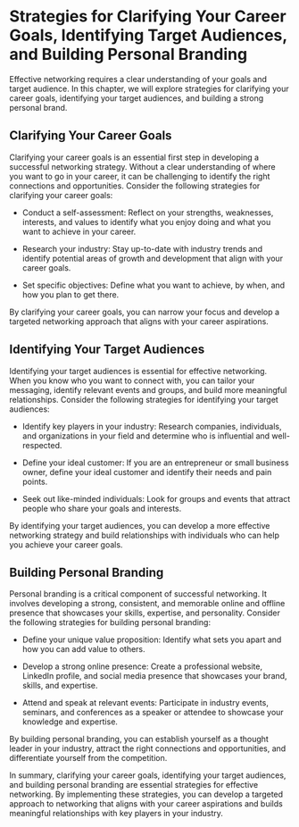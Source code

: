 Strategies for Clarifying Your Career Goals, Identifying Target Audiences, and Building Personal Branding
================================================================================================================================================================

Effective networking requires a clear understanding of your goals and target audience. In this chapter, we will explore strategies for clarifying your career goals, identifying your target audiences, and building a strong personal brand.

Clarifying Your Career Goals
----------------------------

Clarifying your career goals is an essential first step in developing a successful networking strategy. Without a clear understanding of where you want to go in your career, it can be challenging to identify the right connections and opportunities. Consider the following strategies for clarifying your career goals:

* Conduct a self-assessment: Reflect on your strengths, weaknesses, interests, and values to identify what you enjoy doing and what you want to achieve in your career.

* Research your industry: Stay up-to-date with industry trends and identify potential areas of growth and development that align with your career goals.

* Set specific objectives: Define what you want to achieve, by when, and how you plan to get there.

By clarifying your career goals, you can narrow your focus and develop a targeted networking approach that aligns with your career aspirations.

Identifying Your Target Audiences
---------------------------------

Identifying your target audiences is essential for effective networking. When you know who you want to connect with, you can tailor your messaging, identify relevant events and groups, and build more meaningful relationships. Consider the following strategies for identifying your target audiences:

* Identify key players in your industry: Research companies, individuals, and organizations in your field and determine who is influential and well-respected.

* Define your ideal customer: If you are an entrepreneur or small business owner, define your ideal customer and identify their needs and pain points.

* Seek out like-minded individuals: Look for groups and events that attract people who share your goals and interests.

By identifying your target audiences, you can develop a more effective networking strategy and build relationships with individuals who can help you achieve your career goals.

Building Personal Branding
--------------------------

Personal branding is a critical component of successful networking. It involves developing a strong, consistent, and memorable online and offline presence that showcases your skills, expertise, and personality. Consider the following strategies for building personal branding:

* Define your unique value proposition: Identify what sets you apart and how you can add value to others.

* Develop a strong online presence: Create a professional website, LinkedIn profile, and social media presence that showcases your brand, skills, and expertise.

* Attend and speak at relevant events: Participate in industry events, seminars, and conferences as a speaker or attendee to showcase your knowledge and expertise.

By building personal branding, you can establish yourself as a thought leader in your industry, attract the right connections and opportunities, and differentiate yourself from the competition.

In summary, clarifying your career goals, identifying your target audiences, and building personal branding are essential strategies for effective networking. By implementing these strategies, you can develop a targeted approach to networking that aligns with your career aspirations and builds meaningful relationships with key players in your industry.
